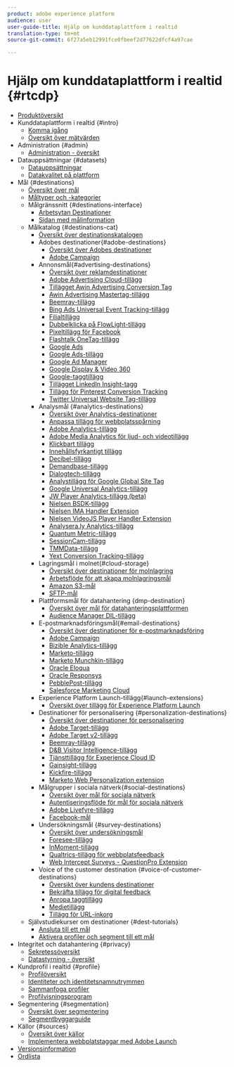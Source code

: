 ```yaml
---
product: adobe experience platform
audience: user
user-guide-title: Hjälp om kunddataplattform i realtid
translation-type: tm+mt
source-git-commit: 6f27a5eb12991fce0fbeef2d77622dfcf4a97cae

---
```



# Hjälp om kunddataplattform i realtid {#rtcdp}

* [Produktöversikt](overview.md)
* Kunddataplattform i realtid {#intro}
   * [Komma igång](get-started.md)
   * [Översikt över mätvärden](home-page-dashboards.md)
* Administration {#admin}
   * [Administration - översikt](administration/admin-overview.md)
* Datauppsättningar {#datasets}
   * [Datauppsättningar](datasets/dataset.md)
   * [Datakvalitet på plattform](datasets/data-quality.md)
* Mål {#destinations}
   * [Översikt över mål](destinations/destinations-overview.md)
   * [Måltyper och -kategorier](/help/rtcdp/destinations/destination-types.md)
   * Målgränssnitt {#destinations-interface}
      * [Arbetsytan Destinationer](destinations/destinations-workspace.md)
      * [Sidan med målinformation](destinations/destination-details-page.md)
   * Målkatalog {#destinations-cat}
      * [Översikt över destinationskatalogen](destinations/destinations-catalog.md)
      * Adobes destinationer{#adobe-destinations}
         * [Översikt över Adobes destinationer](destinations/adobe-destinations.md)
         * [Adobe Campaign](destinations/adobe-campaign-destination.md)
      * Annonsmål{#advertising-destinations}
         * [Översikt över reklamdestinationer](destinations/advertising-destinations.md)
         * [Adobe Advertising Cloud-tillägg](/help/rtcdp/destinations/adobe-advertising-cloud-extension.md)
         * [Tillägget Awin Advertising Conversion Tag](/help/rtcdp/destinations/awin-conversiontag-extension.md)
         * [Awin Advertising Mastertag-tillägg](/help/rtcdp/destinations/awin-mastertag-extension.md)
         * [Beemray-tillägg](/help/rtcdp/destinations/beemray-extension.md)
         * [Bing Ads Universal Event Tracking-tillägg](/help/rtcdp/destinations/bing-ads-extension.md)
         * [Filialtillägg](/help/rtcdp/destinations/branch-extension.md)
         * [Dubbelklicka på FlowLight-tillägg](/help/rtcdp/destinations/doubleclick-floodlight-extension.md)
         * [Pixeltillägg för Facebook](/help/rtcdp/destinations/facebook-pixel-extension.md)
         * [Flashtalk OneTag-tillägg](/help/rtcdp/destinations/flashtalking-extension.md)
         * [Google Ads](/help/rtcdp/destinations/google-ads-destination.md)
         * [Google Ads-tillägg](/help/rtcdp/destinations/google-ads-extension.md)
         * [Google Ad Manager](/help/rtcdp/destinations/google-ad-manager-destination.md)
         * [Google Display &amp; Video 360](/help/rtcdp/destinations/google-dv360-destination.md)
         * [Google-taggtillägg](/help/rtcdp/destinations/gtag-advertising-extension.md)
         * [Tillägget LinkedIn Insight-tagg](/help/rtcdp/destinations/linkedin-extension.md)
         * [Tillägg för Pinterest Conversion Tracking](destinations/pinterest-extension.md)
         * [Twitter Universal Website Tag-tillägg](destinations/twitter-uwt-extension.md)
      * Analysmål {#analytics-destinations}
         * [Översikt över Analytics-destinationer](destinations/analytics-destinations.md)
         * [Anpassa tillägg för webbplatsspårning](/help/rtcdp/destinations/adform-extension.md)
         * [Adobe Analytics-tillägg](/help/rtcdp/destinations/adobe-analytics-extension.md)
         * [Adobe Media Analytics för ljud- och videotillägg](/help/rtcdp/destinations/adobe-video-analytics-extension.md)
         * [Klickbart tillägg](/help/rtcdp/destinations/clicktale-extension.md)
         * [Innehållsfyrkantigt tillägg](/help/rtcdp/destinations/contentsquare-extension.md)
         * [Decibel-tillägg](/help/rtcdp/destinations/decibel-extension.md)
         * [Demandbase-tillägg](/help/rtcdp/destinations/demandbase-extension.md)
         * [Dialogtech-tillägg](/help/rtcdp/destinations/dialogtech-extension.md)
         * [Analystillägg för Google Global Site Tag](/help/rtcdp/destinations/gtag-analytics-extension.md)
         * [Google Universal Analytics-tillägg](/help/rtcdp/destinations/google-universal-analytics-extension.md)
         * [JW Player Analytics-tillägg (beta)](/help/rtcdp/destinations/jw-player-analytics-extension.md)
         * [Nielsen BSDK-tillägg](destinations/nielsen-bsdk-extension.md)
         * [Nielsen IMA Handler Extension](destinations/nielsen-ima-extension.md)
         * [Nielsen VideoJS Player Handler Extension](destinations/nielsen-videojs-extension.md)
         * [Analysera.ly Analytics-tillägg](destinations/parsely-extension.md)
         * [Quantum Metric-tillägg](destinations/quantum-metric-extension.md)
         * [SessionCam-tillägg](destinations/sessioncam-extension.md)
         * [TMMData-tillägg](destinations/tmmdata-extension.md)
         * [Yext Conversion Tracking-tillägg](destinations/yext-extension.md)
      * Lagringsmål i molnet{#cloud-storage}
         * [Översikt över destinationer för molnlagring](destinations/cloud-storage-destinations.md)
         * [Arbetsflöde för att skapa molnlagringsmål](/help/rtcdp/destinations/cloud-storage-destinations-workflow.md)
         * [Amazon S3-mål](destinations/amazon-s3-destination.md)
         * [SFTP-mål](destinations/sftp-destination.md)
      * Plattformsmål för datahantering {dmp-destination}
         * [Översikt över mål för datahanteringsplattformen](destinations/dmp-destinations.md)
         * [Audience Manager DIL-tillägg](/help/rtcdp/destinations/aam-dil-extension.md)
      * E-postmarknadsföringsmål{#email-destinations}
         * [Översikt över destinationer för e-postmarknadsföring](destinations/email-marketing-destinations.md)
         * [Adobe Campaign](destinations/adobe-campaign-destination.md)
         * [Bizible Analytics-tillägg](/help/rtcdp/destinations/bizible-extension.md)
         * [Marketo-tillägg](destinations/marketo-extension.md)
         * [Marketo Munchkin-tillägg](destinations/marketo-munchkin-extension.md)
         * [Oracle Eloqua](destinations/oracle-eloqua-destination.md)
         * [Oracle Responsys](destinations/oracle-responsys-destination.md)
         * [PebblePost-tillägg](destinations/pebblepost-extension.md)
         * [Salesforce Marketing Cloud](destinations/salesforce-marketing-cloud-destination.md)
      * Experience Platform Launch-tillägg{#launch-extensions}
         * [Översikt över tillägg för Experience Platform Launch](/help/rtcdp/destinations/experience-platform-launch-extensions.md)
      * Destinationer för personalisering {#personalization-destinations}
         * [Översikt över destinationer för personalisering](/help/rtcdp/destinations/personalization-destinations.md)
         * [Adobe Target-tillägg](/help/rtcdp/destinations/adobe-target-extension.md)
         * [Adobe Target v2-tillägg](/help/rtcdp/destinations/adobe-target-v2-extension.md)
         * [Beemray-tillägg](/help/rtcdp/destinations/beemray-extension.md)
         * [D&amp;B Visitor Intelligence-tillägg](/help/rtcdp/destinations/dnb-extension.md)
         * [Tjänsttillägg för Experience Cloud ID](/help/rtcdp/destinations/adobe-ecid-extension.md)
         * [Gainsight-tillägg](/help/rtcdp/destinations/gainsight-extension.md)
         * [Kickfire-tillägg](/help/rtcdp/destinations/kickfire-extension.md)
         * [Marketo Web Personalization extension](destinations/marketo-web-personalization-extension.md)
      * Målgrupper i sociala nätverk{#social-destinations}
         * [Översikt över mål för sociala nätverk](/help/rtcdp/destinations/social-network-destinations.md)
         * [Autentiseringsflöde för mål för sociala nätverk](/help/rtcdp/destinations/social-network-destinations-workflow.md)
         * [Adobe Livefyre-tillägg](/help/rtcdp/destinations/adobe-livefyre-extension.md)
         * [Facebook-mål](/help/rtcdp/destinations/facebook-destination.md)
      * Undersökningsmål {#survey-destinations}
         * [Översikt över undersökningsmål](/help/rtcdp/destinations/survey-destinations.md)
         * [Foresee-tillägg](/help/rtcdp/destinations/foresee-extension.md)
         * [InMoment-tillägg](/help/rtcdp/destinations/inmoment-extension.md)
         * [Qualtrics-tillägg för webbplatsfeedback](destinations/qualtrics-extension.md)
         * [Web Intercept Surveys - QuestionPro Extension](/help/rtcdp/destinations/web-intercept-surveys-extension.md)
      * Voice of the customer destination {#voice-of-customer-destinations}
         * [Översikt över kundens destinationer](/help/rtcdp/destinations/voice-of-customer-destinations.md)
         * [Bekräfta tillägg för digital feedback](/help/rtcdp/destinations/confirmit-digital-feedback-extension.md)
         * [Anropa taggtillägg](/help/rtcdp/destinations/invoca-extension.md)
         * [Medietillägg](destinations/medallia-extension.md)
         * [Tillägg för URL-inkorg](destinations/talkurl-extension.md)
   * Självstudiekurser om destinationer {#dest-tutorials}
      * [Ansluta till ett mål](/help/rtcdp/destinations/connect-destination.md)
      * [Aktivera profiler och segment till ett mål](destinations/activate-destinations.md)
* Integritet och datahantering {#privacy}
   * [Sekretessöversikt](privacy/privacy-overview.md)
   * [Datastyrning - översikt](privacy/data-governance-overview.md)
* Kundprofil i realtid {#profile}
   * [Profilöversikt](profile/profile-overview.md)
   * [Identiteter och identitetsnamnutrymmen](profile/identities-overview.md)
   * [Sammanfoga profiler](profile/merge-policies.md)
   * [Profilvisningsprogram](profile/profile-viewer.md)
* Segmentering {#segmentation}
   * [Översikt över segmentering](segmentation/segmentation-overview.md)
   * [Segmentbyggarguide](segmentation/segment-builder-guide.md)
* Källor {#sources}
   * [Översikt över källor](sources/sources-overview.md)
   * [Implementera webbplatstaggar med Adobe Launch](sources/launch.md)
* [Versionsinformation](https://www.adobe.com/go/platform-release-notes-en)
* [Ordlista](https://www.adobe.com/go/platform-glossary-en)